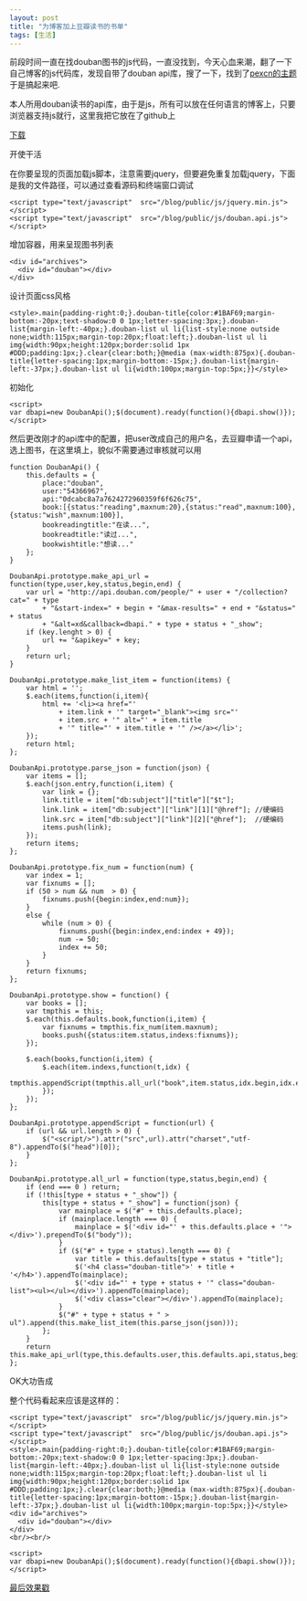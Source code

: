 ```yaml
---
layout: post
title: "为博客加上豆瓣读书的书单"
tags: [生活]
---
```


前段时间一直在找douban图书的js代码，一直没找到，今天心血来潮，翻了一下自己博客的js代码库，发现自带了douban api库，搜了一下，找到了[pexcn的主题](https://github.com/pexcn/Jekyll-Light)于是搞起来吧.

本人所用douban读书的api库，由于是js，所有可以放在任何语言的博客上，只要浏览器支持js就行，这里我把它放在了github上

[下载](http://peqiu.com/blog/public/js/douban.api.js)

开使干活

在你要呈现的页面加载js脚本，注意需要jquery，但要避免重复加载jquery，下面是我的文件路径，可以通过查看源码和终端窗口调试

	<script type="text/javascript"  src="/blog/public/js/jquery.min.js"></script>
	<script type="text/javascript"  src="/blog/public/js/douban.api.js"></script>
	
增加容器，用来呈现图书列表

	<div id="archives">
	  <div id="douban"></div>
	</div>
	
设计页面css风格

	<style>.main{padding-right:0;}.douban-title{color:#1BAF69;margin-bottom:-20px;text-shadow:0 0 1px;letter-spacing:3px;}.douban-list{margin-left:-40px;}.douban-list ul li{list-style:none outside none;width:115px;margin-top:20px;float:left;}.douban-list ul li img{width:90px;height:120px;border:solid 1px #DDD;padding:1px;}.clear{clear:both;}@media (max-width:875px){.douban-title{letter-spacing:1px;margin-bottom:-15px;}.douban-list{margin-left:-37px;}.douban-list ul li{width:100px;margin-top:5px;}}</style>
	
初始化

	<script>
	var dbapi=new DoubanApi();$(document).ready(function(){dbapi.show()});
	</script>

然后更改刚才的api库中的配置，把user改成自己的用户名，去豆瓣申请一个api，选上图书，在这里填上，貌似不需要通过审核就可以用

	function DoubanApi() {
		this.defaults = {
			place:"douban",
			user:"54366967",
			api:"0dcabc8a7a7624272960359f6f626c75",
			book:[{status:"reading",maxnum:20},{status:"read",maxnum:100},{status:"wish",maxnum:100}],
			bookreadingtitle:"在读...",
			bookreadtitle:"读过...",
			bookwishtitle:"想读..."
		};
	}
	
	DoubanApi.prototype.make_api_url = function(type,user,key,status,begin,end) {
		var url = "http://api.douban.com/people/" + user + "/collection?cat=" + type 
			+ "&start-index=" + begin + "&max-results=" + end + "&status=" + status 
			+ "&alt=xd&callback=dbapi." + type + status + "_show";
		if (key.lenght > 0) {
			url += "&apikey=" + key;
		}
		return url;
	}
	
	DoubanApi.prototype.make_list_item = function(items) {
		var html = '';
		$.each(items,function(i,item){
			html += '<li><a href="'
				+ item.link + '" target="_blank"><img src="'
				+ item.src + '" alt="' + item.title
				+ '" title="' + item.title + '" /></a></li>';
		});
		return html;
	};
	
	DoubanApi.prototype.parse_json = function(json) {
		var items = [];
		$.each(json.entry,function(i,item) {
			var link = {};
			link.title = item["db:subject"]["title"]["$t"];
			link.link = item["db:subject"]["link"][1]["@href"];	//硬编码
			link.src = item["db:subject"]["link"][2]["@href"];	//硬编码
			items.push(link);
		});
		return items;
	};
	
	DoubanApi.prototype.fix_num = function(num) {
		var index = 1;
		var fixnums = [];
		if (50 > num && num  > 0) {
			fixnums.push({begin:index,end:num});
		}
		else {
			while (num > 0) {
				fixnums.push({begin:index,end:index + 49});
				num -= 50;
				index += 50;
			}
		}
		return fixnums;
	};
	
	DoubanApi.prototype.show = function() {
		var books = [];
		var tmpthis = this;
		$.each(this.defaults.book,function(i,item) {
			var fixnums = tmpthis.fix_num(item.maxnum);
			books.push({status:item.status,indexs:fixnums});
		});
	
		$.each(books,function(i,item) {
			$.each(item.indexs,function(t,idx) {
				tmpthis.appendScript(tmpthis.all_url("book",item.status,idx.begin,idx.end));
			});
		});
	};
	
	DoubanApi.prototype.appendScript = function(url) {
		if (url && url.length > 0) {
			$("<script/>").attr("src",url).attr("charset","utf-8").appendTo($("head")[0]);
		}
	};
	
	DoubanApi.prototype.all_url = function(type,status,begin,end) {
		if (end === 0 ) return;
		if (!this[type + status + "_show"]) {
			this[type + status + "_show"] = function(json) {
				var mainplace = $("#" + this.defaults.place);
				if (mainplace.length === 0) {
					mainplace = $('<div id="' + this.defaults.place + '"></div>').prependTo($("body"));
				}
				if ($("#" + type + status).length === 0) {
					var title = this.defaults[type + status + "title"];
					$('<h4 class="douban-title">' + title + '</h4>').appendTo(mainplace);
					$('<div id="' + type + status + '" class="douban-list"><ul></ul></div>').appendTo(mainplace);
					$('<div class="clear"></div>').appendTo(mainplace);
				}
				$("#" + type + status + " > ul").append(this.make_list_item(this.parse_json(json)));
			};
		}
		return this.make_api_url(type,this.defaults.user,this.defaults.api,status,begin,end);
	};
	
	
OK大功告成


整个代码看起来应该是这样的：

	<script type="text/javascript"  src="/blog/public/js/jquery.min.js"></script>
	<script type="text/javascript"  src="/blog/public/js/douban.api.js"></script>
	<style>.main{padding-right:0;}.douban-title{color:#1BAF69;margin-bottom:-20px;text-shadow:0 0 1px;letter-spacing:3px;}.douban-list{margin-left:-40px;}.douban-list ul li{list-style:none outside none;width:115px;margin-top:20px;float:left;}.douban-list ul li img{width:90px;height:120px;border:solid 1px #DDD;padding:1px;}.clear{clear:both;}@media (max-width:875px){.douban-title{letter-spacing:1px;margin-bottom:-15px;}.douban-list{margin-left:-37px;}.douban-list ul li{width:100px;margin-top:5px;}}</style>
	<div id="archives">
	  <div id="douban"></div>
	</div>
	<br/><br/>
	
	<script>
	var dbapi=new DoubanApi();$(document).ready(function(){dbapi.show()});
	</script>

[最后效果戳](http://peqiu.com/blog/pages/read.html)

